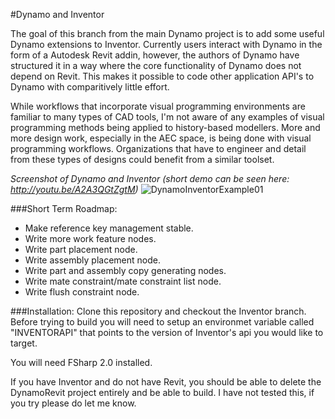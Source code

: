 #Dynamo and Inventor

The goal of this branch from the main Dynamo project is to add some useful
Dynamo extensions to Inventor.  Currently users interact with Dynamo in the
form of a Autodesk Revit addin, however, the authors of Dynamo have
structured it in a way where the core functionality of Dynamo does not
depend on Revit.  This makes it possible to code other application
API's to Dynamo with comparitively little effort.

While workflows that incorporate visual programming environments are
familiar to many types of CAD tools, I'm not aware of any examples of visual
programming methods being applied to history-based modellers.  More and more
design work, especially in the AEC space, is being done with visual
programming workflows.  Organizations that have to engineer and detail from
these types of designs could benefit from a similar toolset.

*Screenshot of Dynamo and Inventor (short demo can be seen here: http://youtu.be/A2A3QGtZgtM)*
![DynamoInventorExample01](https://raw.github.com/frankfralick/Dynamo/Inventor/src/DynamoInventor/Images/DynamoInventorCapture01.PNG)

###Short Term Roadmap:

* Make reference key management stable.
* Write more work feature nodes.
* Write part placement node.
* Write assembly placement node.
* Write part and assembly copy generating nodes.
* Write mate constraint/mate constraint list node.
* Write flush constraint node.


###Installation:
Clone this repository and checkout the Inventor branch.  Before trying to
build you will need to setup an environmet variable called "INVENTORAPI"
that points to the version of Inventor's api you would like to target.

You will need FSharp 2.0 installed.

If you have Inventor and do not have Revit, you should be able to delete the
DynamoRevit project entirely and be able to build.  I have not tested this,
if you try please do let me  know.

